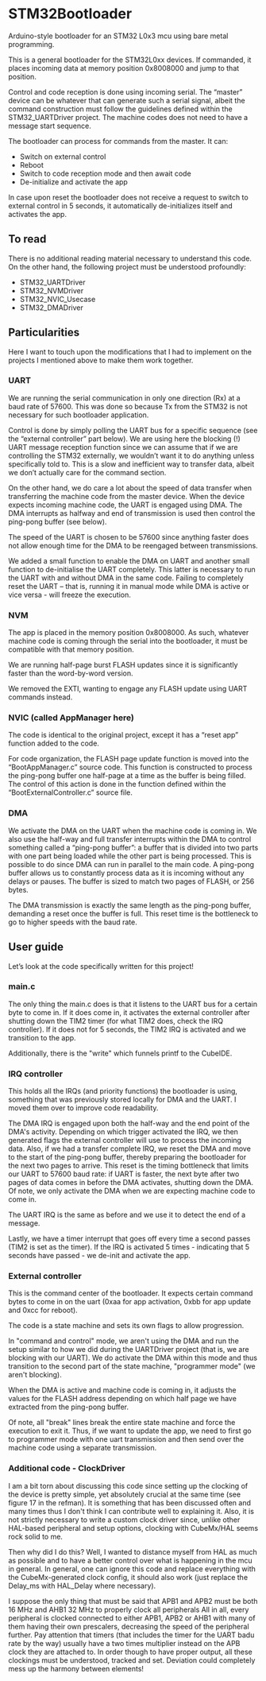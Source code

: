 # STM32Bootloader

Arduino-style bootloader for an STM32 L0x3 mcu using bare metal programming.

This is a general bootloader for the STM32L0xx devices. If commanded, it places incoming data at memory position 0x8008000 and jump to that position.

Control and code reception is done using incoming serial. The “master” device can be whatever that can generate such a serial signal, albeit the command construction must follow the guidelines defined within the STM32_UARTDriver project. The machine codes does not need to have a message start sequence.

The bootloader can process for commands from the master. It can:
-	Switch on external control
-	Reboot
-	Switch to code reception mode and then await code
-	De-initialize and activate the app 

In case upon reset the bootloader does not receive a request to switch to external control in 5 seconds, it automatically de-initializes itself and activates the app.

## To read
There is no additional reading material necessary to understand this code. On the other hand, the following project must be understood profoundly:
-	STM32_UARTDriver
-	STM32_NVMDriver
-	STM32_NVIC_Usecase
-	STM32_DMADriver

## Particularities
Here I want to touch upon the modifications that I had to implement on the projects I mentioned above to make them work together.

### UART
We are running the serial communication in only one direction (Rx) at a baud rate of 57600. This was done so because Tx from the STM32 is not necessary for such bootloader application.

Control is done by simply polling the UART bus for a specific sequence (see the “external controller” part below). We are using here the blocking (!) UART message reception function since we can assume that if we are controlling the STM32 externally, we wouldn’t want it to do anything unless specifically told to. This is a slow and inefficient way to transfer data, albeit we don’t actually care for the command section.

On the other hand, we do care a lot about the speed of data transfer when transferring the machine code from the master device. When the device expects incoming machine code, the UART is engaged using DMA. The DMA interrupts as halfway and end of transmission is used then control the ping-pong buffer (see below).

The speed of the UART is chosen to be 57600 since anything faster does not allow enough time for the DMA to be reengaged between transmissions.

We added a small function to enable the DMA on UART and another small function to de-initialise the UART completely. This latter is necessary to run the UART with and without DMA in the same code. Failing to completely reset the UART – that is, running it in manual mode while DMA is active or vice versa - will freeze the execution.

### NVM
The app is placed in the memory position 0x8008000. As such, whatever machine code is coming through the serial into the bootloader, it must be compatible with that memory position.

We are running half-page burst FLASH updates since it is significantly faster than the word-by-word version.

We removed the EXTI, wanting to engage any FLASH update using UART commands instead.

### NVIC (called AppManager here)
The code is identical to the original project, except it has a “reset app” function added to the code.

For code organization, the FLASH page update function is moved into the “BootAppManager.c” source code. This function is constructed to process the ping-pong buffer one half-page at a time as the buffer is being filled. The control of this action is done in the function defined within the “BootExternalController.c” source file.


### DMA
We activate the DMA on the UART when the machine code is coming in. We also use the half-way and full transfer interrupts within the DMA to control something called a “ping-pong buffer”: a buffer that is divided into two parts with one part being loaded while the other part is being processed. This is possible to do since DMA can run in parallel to the main code. A ping-pong buffer allows us to constantly process data as it is incoming without any delays or pauses. The buffer is sized to match two pages of FLASH, or 256 bytes.

The DMA transmission is exactly the same length as the ping-pong buffer, demanding a reset once the buffer is full. This reset time is the bottleneck to go to higher speeds with the baud rate.

## User guide
Let’s look at the code specifically written for this project!

### main.c
The only thing the main.c does is that it listens to the UART bus for a certain byte to come in. If it does come in, it activates the external controller after shutting down the TIM2 timer (for what TIM2 does, check the IRQ controller). If it does not for 5 seconds, the TIM2 IRQ is activated and we transition to the app.

Additionally, there is the "write" which funnels printf to the CubeIDE.

### IRQ controller
This holds all the IRQs (and priority functions) the bootloader is using, something that was previously stored locally for DMA and the UART. I moved them over to improve code readability.

The DMA IRQ is engaged upon both the half-way and the end point of the DMA's activity. Depending on which trigger activated the IRQ, we then generated flags the external controller will use to process the incoming data. Also, if we had a transfer complete IRQ, we reset the DMA and move to the start of the ping-pong buffer, thereby preparing the bootloader for the next two pages to arrive. This reset is the timing bottleneck that limits our UART to 57600 baud rate: if UART is faster, the next byte after two pages of data comes in before the DMA activates, shutting down the DMA. Of note, we only activate the DMA when we are expecting machine code to come in.

The UART IRQ is the same as before and we use it to detect the end of a message.

Lastly, we have a timer interrupt that goes off every time a second passes (TIM2 is set as the timer). If the IRQ is activated 5 times - indicating that 5 seconds have passed - we de-init and activate the app.

### External controller
This is the command center of the bootloader. It expects certain command bytes to come in on the uart (0xaa for app activation, 0xbb for app update and 0xcc for reboot).

The code is a state machine and sets its own flags to allow progression.

In "command and control" mode, we aren't using the DMA and run the setup similar to how we did during the UARTDriver project (that is, we are blocking with our UART). We do activate the DMA within this mode and thus transition to the second part of the state machine, "programmer mode" (we aren't blocking).

When the DMA is active and machine code is coming in, it adjusts the values for the FLASH address depending on which half page we have extracted from the ping-pong buffer.

Of note, all "break" lines break the entire state machine and force the execution to exit it. Thus, if we want to update the app, we need to first go to programmer mode with one uart transmission and then send over the machine code using a separate transmission.

### Additional code - ClockDriver
I am a bit torn about discussing this code since setting up the clocking of the device is pretty simple, yet absolutely crucial at the same time (see figure 17 in the refman). It is something that has been discussed often and many times thus I don't think I can contribute well to explaining it. Also, it is not strictly necessary to write a custom clock driver since, unlike other HAL-based peripheral and setup options, clocking with CubeMx/HAL seems rock solid to me.

Then why did I do this? Well, I wanted to distance myself from HAL as much as possible and to have a better control over what is happening in the mcu in general. In general, one can ignore this code and replace everything with the CubeMx-generated clock config, it should also work (just replace the Delay_ms with HAL_Delay where necessary).

I suppose the only thing that must be said that APB1 and APB2 must be both 16 MHz and AHB1 32 MHz to properly clock all peripherals All in all, every peripheral is clocked connected to either APB1, APB2 or AHB1 with many of them having their own prescalers, decreasing the speed of the peripheral further. Pay attention that timers (that includes the timer for the UART badu rate by the way) usually have a two times multiplier instead on the APB clock they are attached to. In order though to have proper output, all these clockings must be understood, tracked and set. Deviation could completely mess up the harmony between elements!

